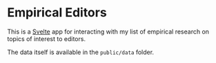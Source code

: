 # Empirical Editors

This is a [Svelte](http://www.svelte.dev) app for interacting with my list of empirical research on topics of interest to editors.

The data itself is available in the `public/data` folder.
